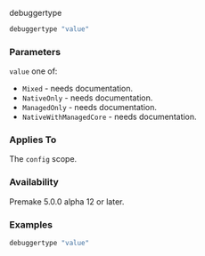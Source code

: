 debuggertype

```lua
debuggertype "value"
```

### Parameters ###

`value` one of:
* `Mixed` - needs documentation.
* `NativeOnly` - needs documentation.
* `ManagedOnly` - needs documentation.
* `NativeWithManagedCore` - needs documentation.

### Applies To ###

The `config` scope.

### Availability ###

Premake 5.0.0 alpha 12 or later.

### Examples ###

```lua
debuggertype "value"
```

